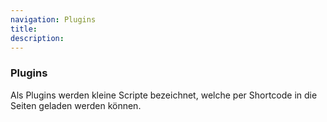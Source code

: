 ```yaml
---
navigation: Plugins
title: 
description:
---
```


### Plugins ###

Als Plugins werden kleine Scripte bezeichnet, welche per Shortcode in die Seiten geladen werden können.